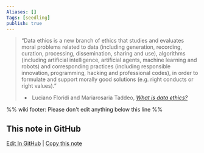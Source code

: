 ```yaml
---
Aliases: []
Tags: [seedling]
publish: true
---
```


> “Data ethics is a new branch of ethics that studies and evaluates moral problems related to data (including generation, recording, curation, processing, dissemination, sharing and use), algorithms (including artificial intelligence, artificial agents, machine learning and robots) and corresponding practices (including responsible innovation, programming, hacking and professional codes), in order to formulate and support morally good solutions (e.g. right conducts or right values).”
> -  Luciano Floridi and Mariarosaria Taddeo, [*What is data ethics?*](https://royalsocietypublishing.org/doi/10.1098/rsta.2016.0360#)

%% wiki footer: Please don't edit anything below this line %%

## This note in GitHub

<span class="git-footer">[Edit In GitHub](https://github.dev/data-engineering-community/data-engineering-wiki/blob/main/Concepts/Data%20Ethics.md "git-hub-edit-note") | [Copy this note](https://raw.githubusercontent.com/data-engineering-community/data-engineering-wiki/main/Concepts/Data%20Ethics.md "git-hub-copy-note") </span>
